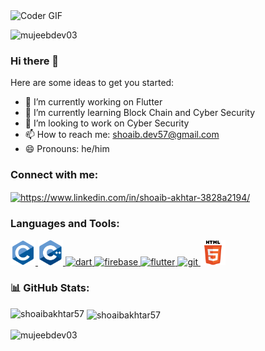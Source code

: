 <img alt="Coder GIF" height=250 width=350 src="https://cdn.dribbble.com/users/730703/screenshots/6581243/avento.gif" />
<br>

<p align="left"> <img src="https://komarev.com/ghpvc/?username=shoaibakhtar57&label=Profile%20views&color=0e75b6&style=flat" alt="mujeebdev03" /> </p>

### Hi there 👋


<!-- **shoaibakhtar57/shoaibakhtar57** is a ✨ _special_ ✨ repository because its `README.md` (this file) appears on your GitHub profile. -->

Here are some ideas to get you started:

- 🔭 I’m currently working on Flutter
- 🌱 I’m currently learning Block Chain and Cyber Security
- 👯 I’m looking to work on Cyber Security
- 📫 How to reach me: shoaib.dev57@gmail.com
- 😄 Pronouns: he/him
<!-- - ⚡ Fun fact:  -->
<!-- 4- 🤔 I’m looking for help with  -->
<!-- 5- 💬 Ask me about  -->
                                                                                   
<h3 align="left">Connect with me:</h3>
<p align="left">
<a href="https://linkedin.com/in/https://www.linkedin.com/in/shoaib-akhtar-.-akhtar-3828a2194/" target="blank"><img align="center" src="https://raw.githubusercontent.com/rahuldkjain/github-profile-readme-generator/master/src/images/icons/Social/linked-in-alt.svg" alt="https://www.linkedin.com/in/shoaib-akhtar-3828a2194/" height="30" width="40" /></a>
</p>                                                                                   

<h3 align="left">Languages and Tools:</h3>
<p align="left"> <a href="https://www.cprogramming.com/" target="_blank" rel="noreferrer"> <img src="https://raw.githubusercontent.com/devicons/devicon/master/icons/c/c-original.svg" alt="c" width="40" height="40"/> </a> <a href="https://www.w3schools.com/cpp/" target="_blank" rel="noreferrer"> <img src="https://raw.githubusercontent.com/devicons/devicon/master/icons/cplusplus/cplusplus-original.svg" alt="cplusplus" width="40" height="40"/> </a> <a href="https://dart.dev" target="_blank" rel="noreferrer"> <img src="https://www.vectorlogo.zone/logos/dartlang/dartlang-icon.svg" alt="dart" width="40" height="40"/> </a> <a href="https://firebase.google.com/" target="_blank" rel="noreferrer"> <img src="https://www.vectorlogo.zone/logos/firebase/firebase-icon.svg" alt="firebase" width="40" height="40"/> </a> <a href="https://flutter.dev" target="_blank" rel="noreferrer"> <img src="https://www.vectorlogo.zone/logos/flutterio/flutterio-icon.svg" alt="flutter" width="40" height="40"/> </a> <a href="https://git-scm.com/" target="_blank" rel="noreferrer"> <img src="https://www.vectorlogo.zone/logos/git-scm/git-scm-icon.svg" alt="git" width="40" height="40"/> </a> <a href="https://www.w3.org/html/" target="_blank" rel="noreferrer"> <img src="https://raw.githubusercontent.com/devicons/devicon/master/icons/html5/html5-original-wordmark.svg" alt="html5" width="40" height="40"/> </a> </p>


### 📊 GitHub Stats:
<p><img align="left" src="https://github-readme-stats.vercel.app/api/top-langs?username=mujeebdev03&show_icons=true&locale=en&layout=compact" alt="shoaibakhtar57" /></p>

<p>&nbsp;<img align="center" src="https://github-readme-stats.vercel.app/api?username=shoaibakhtar57&show_icons=true&locale=en" alt="shoaibakhtar57" /></p>

<p><img align="center" src="https://github-readme-streak-stats.herokuapp.com/?user=shoaibakhtar57&" alt="mujeebdev03" /></p>


